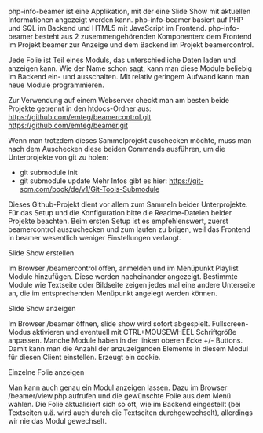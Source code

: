 php-info-beamer ist eine Applikation, mit der eine Slide Show mit aktuellen Informationen angezeigt werden kann. php-info-beamer basiert auf PHP und SQL im Backend und HTML5 mit JavaScript im Frontend. php-info-beamer besteht aus 2 zusemmengehörenden Komponenten: dem Frontend im Projekt beamer zur Anzeige und dem Backend im Projekt beamercontrol.

Jede Folie ist Teil eines Moduls, das unterschiedliche Daten laden und anzeigen kann. Wie der Name schon sagt, kann man diese Module beliebig im Backend ein- und ausschalten. Mit relativ geringem Aufwand kann man neue Module programmieren.

Zur Verwendung auf einem Webserver checkt man am besten beide Projekte getrennt in den htdocs-Ordner aus:
https://github.com/emteg/beamercontrol.git
https://github.com/emteg/beamer.git

Wenn man trotzdem dieses Sammelprojekt auschecken möchte, muss man nach dem Auschecken diese beiden Commands ausführen, um die Unterprojekte von git zu holen:
- git submodule init
- git submodule update
Mehr Infos gibt es hier:
https://git-scm.com/book/de/v1/Git-Tools-Submodule

Dieses Github-Projekt dient vor allem zum Sammeln beider Unterprojekte. Für das Setup und die Konfiguration bitte die Readme-Dateien beider Projekte beachten. Beim ersten Setup ist es empfehlenswert, zuerst beamercontrol auszuchecken und zum laufen zu brigen, weil das Frontend in beamer wesentlich weniger Einstellungen verlangt.

Slide Show erstellen

Im Browser /beamercontrol öffen, anmelden und im Menüpunkt Playlist Module hinzufügen. Diese werden nacheinander angezeigt. Bestimmte Module wie Textseite oder Bildseite zeigen jedes mal eine andere Unterseite an, die im entsprechenden Menüpunkt angelegt werden können.

Slide Show anzeigen

Im Browser /beamer öffnen, slide show wird sofort abgespielt. Fullscreen-Modus aktivieren und eventuell mit CTRL+MOUSEWHEEL Schriftgröße anpassen.
Manche Module haben in der linken oberen Ecke +/- Buttons. Damit kann man die Anzahl der anzuzeigenden Elemente in diesem Modul für diesen Client einstellen. Erzeugt ein cookie.

Einzelne Folie anzeigen

Man kann auch genau ein Modul anzeigen lassen. Dazu im Browser /beamer/view.php aufrufen und die gewünschte Folie aus dem Menü wählen. Die Folie aktualisiert sich so oft, wie im Backend eingestellt (bei Textseiten u.ä. wird auch durch die Textseiten durchgewechselt), allerdings wir nie das Modul gewechselt.
